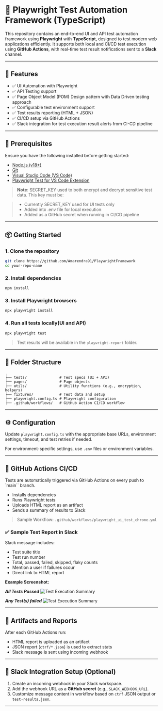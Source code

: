 # 🚀 Playwright Test Automation Framework (TypeScript)

This repository contains an end-to-end UI and API test automation framework using **Playwright** with **TypeScript**, designed to test modern web applications efficiently. It supports both local and CI/CD test execution using **GitHub Actions**, with real-time test result notifications sent to a **Slack** channel.

---

## 🧰 Features

- ✅ UI Automation with Playwright
- ✅ API Testing support
- ✅ Page Object Model (POM) Design pattern with Data Driven testing approach
- ✅ Configurable test environment support
- ✅ Test results reporting (HTML + JSON)
- ✅ CI/CD setup via GitHub Actions
- ✅ Slack integration for test execution result alerts from CI-CD pipeline

---

## 🔧 Prerequisites

Ensure you have the following installed before getting started:

- [Node.js (v18+)](https://nodejs.org/)
- [Git](https://git-scm.com/)
- [Visual Studio Code (VS Code)](https://code.visualstudio.com/)
- [Playwright Test for VS Code Extension](https://marketplace.visualstudio.com/items?itemName=ms-playwright.playwright)

> **Note:** SECRET_KEY used to both encrypt and decrypt sensitive test data. This key must be:

> - Currently SECRET_KEY used for UI tests only
> - Added into .env file for local execution
> - Added as a GitHub secret when running in CI/CD pipeline

---

## 📦 Getting Started

### 1. Clone the repository

```bash
git clone https://github.com/Amarendra91/PlaywrightFramework
cd your-repo-name
```

### 2. Install dependencies

```bash
npm install
```

### 3. Install Playwright browsers

```bash
npx playwright install
```

### 4. Run all tests locally(UI and API)

```bash
npx playwright test
```

> Test results will be available in the `playwright-report` folder.

---

## 🧲 Folder Structure

```
.
├── tests/               # Test specs (UI + API)
├── pages/               # Page objects
├── utils/               # Utility functions (e.g., encryption, helpers)
├── fixtures/            # Test data and setup
├── playwright.config.ts # Playwright configuration
├── .github/workflows/   # GitHub Action CI/CD workflow
```

---

## ⚙️ Configuration

Update `playwright.config.ts` with the appropriate base URLs, environment settings, timeout, and test retries if needed.

For environment-specific settings, use `.env` files or environment variables.

---

## 🔪 GitHub Actions CI/CD

Tests are automatically triggered via GitHub Actions on every push to `main`` branch.

- Installs dependencies
- Runs Playwright tests
- Uploads HTML report as an artifact
- Sends a summary of results to Slack

> Sample Workflow: `.github/workflows/playwright_ui_test_chrome.yml`

### ✅ Sample Test Report in Slack

Slack message includes:

- Test suite title
- Test run number
- Total, passed, failed, skipped, flaky counts
- Mention a user if failures occur
- Direct link to HTML report

**Example Screenshot:**

**_All Tests Passed_**
![Test Execution Summary](image1.png)

**_Any Test(s) failed_**
![Test Execution Summary](image2.png)

---

## 📄 Artifacts and Reports

After each GitHub Actions run:

- HTML report is uploaded as an artifact
- JSON report (`ctrf/*.json`) is used to extract stats
- Slack message is sent using incoming webhook

---

## 📌 Slack Integration Setup (Optional)

1. Create an incoming webhook in your Slack workspace.
2. Add the webhook URL as a **GitHub secret** (e.g., `SLACK_WEBHOOK_URL`).
3. Customize message content in workflow based on `ctrf` JSON output or `test-results.json`.

---
